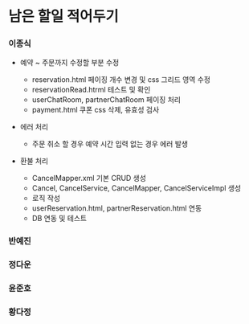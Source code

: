 # 남은 할일 적어두기

### 이종식
- 예약 ~ 주문까지 수정할 부분 수정
    - reservation.html 페이징 개수 변경 및 css 그리드 영역 수정
    - reservationRead.htrml 테스트 및 확인
    - userChatRoom, partnerChatRoom 페이징 처리
    - payment.html 쿠폰 css 삭제, 유효성 검사

- 에러 처리
    - 주문 취소 할 경우 예약 시간 입력 없는 경우 에러 발생

- 환불 처리
    - CancelMapper.xml 기본 CRUD 생성
    - Cancel, CancelService, CancelMapper, CancelServiceImpl 생성
    - 로직 작성
    - userReservation.html, partnerReservation.html 연동
    - DB 연동 및 테스트 

### 반예진


### 정다운


### 윤준호


### 황다정